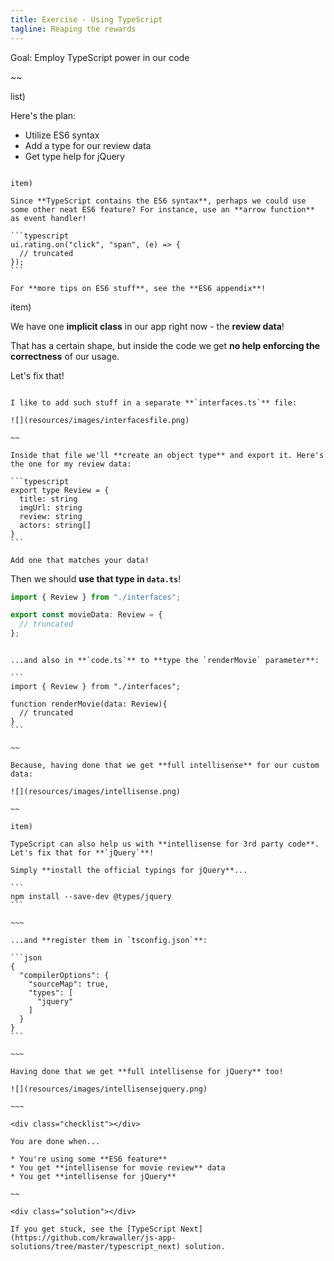 ```yaml
---
title: Exercise - Using TypeScript
tagline: Reaping the rewards
---
```



<div class="goal"></div>

Goal: Employ TypeScript power in our code


~~

list)

Here's the plan:

* Utilize ES6 syntax
* Add a type for our review data
* Get type help for jQuery

~~~

item)

Since **TypeScript contains the ES6 syntax**, perhaps we could use some other neat ES6 feature? For instance, use an **arrow function** as event handler!

```typescript
ui.rating.on("click", "span", (e) => {
  // truncated
});
```

For **more tips on ES6 stuff**, see the **ES6 appendix**!

~~~

item)

We have one **implicit class** in our app right now - the **review data**!

That has a certain shape, but inside the code we get **no help enforcing the correctness** of our usage.

Let's fix that!

~~~

I like to add such stuff in a separate **`interfaces.ts`** file:

![](resources/images/interfacesfile.png)

~~

Inside that file we'll **create an object type** and export it. Here's the one for my review data:

```typescript
export type Review = {
  title: string
  imgUrl: string
  review: string
  actors: string[]
}
```

Add one that matches your data!

~~~

Then we should **use that type in `data.ts`**!

```typescript
import { Review } from "./interfaces";

export const movieData: Review = {
  // truncated
};
```

~~~~

...and also in **`code.ts`** to **type the `renderMovie` parameter**:

```
import { Review } from "./interfaces";

function renderMovie(data: Review){
  // truncated
}
```

~~

Because, having done that we get **full intellisense** for our custom data:

![](resources/images/intellisense.png)

~~

item)

TypeScript can also help us with **intellisense for 3rd party code**. Let's fix that for **`jQuery`**!

Simply **install the official typings for jQuery**...

```
npm install --save-dev @types/jquery
```

~~~

...and **register them in `tsconfig.json`**:

```json
{
  "compilerOptions": {
    "sourceMap": true,
    "types": [
      "jquery"
    ]
  }
}
```

~~~

Having done that we get **full intellisense for jQuery** too!

![](resources/images/intellisensejquery.png)

~~~

<div class="checklist"></div>

You are done when...

* You're using some **ES6 feature**
* You get **intellisense for movie review** data
* You get **intellisense for jQuery**

~~

<div class="solution"></div>

If you get stuck, see the [TypeScript Next](https://github.com/krawaller/js-app-solutions/tree/master/typescript_next) solution.
